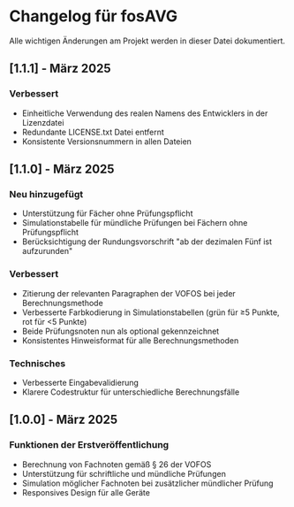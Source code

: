 # Changelog für fosAVG

Alle wichtigen Änderungen am Projekt werden in dieser Datei dokumentiert.

## [1.1.1] - März 2025

### Verbessert
- Einheitliche Verwendung des realen Namens des Entwicklers in der Lizenzdatei
- Redundante LICENSE.txt Datei entfernt
- Konsistente Versionsnummern in allen Dateien

## [1.1.0] - März 2025

### Neu hinzugefügt
- Unterstützung für Fächer ohne Prüfungspflicht
- Simulationstabelle für mündliche Prüfungen bei Fächern ohne Prüfungspflicht
- Berücksichtigung der Rundungsvorschrift "ab der dezimalen Fünf ist aufzurunden"

### Verbessert
- Zitierung der relevanten Paragraphen der VOFOS bei jeder Berechnungsmethode
- Verbesserte Farbkodierung in Simulationstabellen (grün für ≥5 Punkte, rot für <5 Punkte)
- Beide Prüfungsnoten nun als optional gekennzeichnet
- Konsistentes Hinweisformat für alle Berechnungsmethoden

### Technisches
- Verbesserte Eingabevalidierung
- Klarere Codestruktur für unterschiedliche Berechnungsfälle

## [1.0.0] - März 2025

### Funktionen der Erstveröffentlichung
- Berechnung von Fachnoten gemäß § 26 der VOFOS
- Unterstützung für schriftliche und mündliche Prüfungen
- Simulation möglicher Fachnoten bei zusätzlicher mündlicher Prüfung
- Responsives Design für alle Geräte 